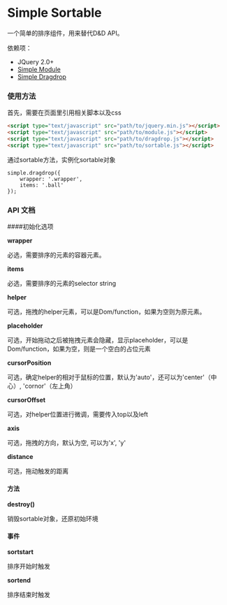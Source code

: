 # Simple Sortable

一个简单的排序组件，用来替代D&D API。

依赖项：

- JQuery 2.0+
- [Simple Module](https://github.com/mycolorway/simple-module)
- [Simple Dragdrop](https://github.com/mycolorway/simple-dragdrop)

### 使用方法
首先，需要在页面里引用相关脚本以及css

```html
<script type="text/javascript" src="path/to/jquery.min.js"></script>
<script type="text/javascript" src="path/to/module.js"></script>
<script type="text/javascript" src="path/to/dragdrop.js"></script>
<script type="text/javascript" src="path/to/sortable.js"></script>

```

通过sortable方法，实例化sortable对象

```
simple.dragdrop({
    wrapper: '.wrapper',
    items: '.ball'
});

```

### API 文档

####初始化选项

__wrapper__

必选，需要排序的元素的容器元素。

__items__

必选，需要排序的元素的selector string

__helper__

可选，拖拽的helper元素，可以是Dom/function，如果为空则为原元素。

__placeholder__

可选，开始拖动之后被拖拽元素会隐藏，显示placeholder，可以是Dom/function，如果为空，则是一个空白的占位元素

__cursorPosition__

可选，确定helper的相对于鼠标的位置，默认为'auto'，还可以为'center'（中心）, 'cornor'（左上角）

__cursorOffset__

可选，对helper位置进行微调，需要传入top以及left

__axis__

可选，拖拽的方向，默认为空, 可以为'x', 'y'

__distance__

可选，拖动触发的距离

#### 方法

__destroy()__

销毁sortable对象，还原初始环境

#### 事件

__sortstart__

排序开始时触发

__sortend__

排序结束时触发
